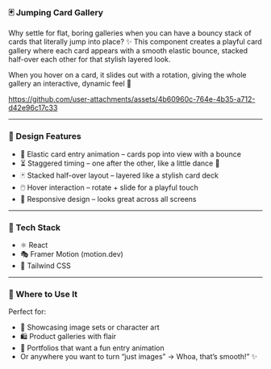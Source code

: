 ### 🃏 Jumping Card Gallery

Why settle for flat, boring galleries when you can have a bouncy stack of cards that literally jump into place? ✨
This component creates a playful card gallery where each card appears with a smooth elastic bounce, stacked half-over each other for that stylish layered look.

When you hover on a card, it slides out with a rotation, giving the whole gallery an interactive, dynamic feel 🎉

https://github.com/user-attachments/assets/4b60960c-764e-4b35-a712-d42e96c17c33

---

### 🎨 Design Features

- 🎢 Elastic card entry animation – cards pop into view with a bounce
- ⏳ Staggered timing – one after the other, like a little dance 💃
- 🃏 Stacked half-over layout – layered like a stylish card deck
- 🖱️ Hover interaction – rotate + slide for a playful touch
- 📱 Responsive design – looks great across all screens

---

### 🚀 Tech Stack

- ⚛️ React
- 🎭 Framer Motion (motion.dev)
- 🎨 Tailwind CSS

--- 

### 🌟 Where to Use It

Perfect for:
- 🎴 Showcasing image sets or character art
- 🛍️ Product galleries with flair
- 🎨 Portfolios that want a fun entry animation
- Or anywhere you want to turn “just images” → Whoa, that’s smooth!” ✨
